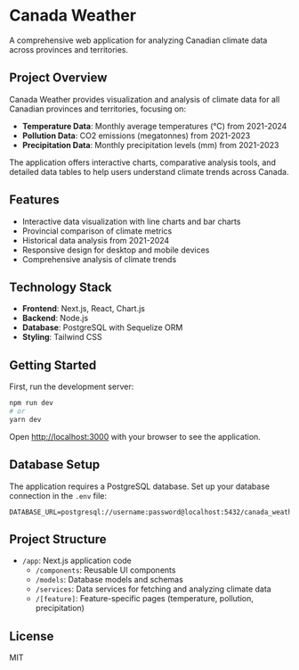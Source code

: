 # Canada Weather

A comprehensive web application for analyzing Canadian climate data across provinces and territories.

## Project Overview

Canada Weather provides visualization and analysis of climate data for all Canadian provinces and territories, focusing on:

- **Temperature Data**: Monthly average temperatures (°C) from 2021-2024
- **Pollution Data**: CO2 emissions (megatonnes) from 2021-2023
- **Precipitation Data**: Monthly precipitation levels (mm) from 2021-2023

The application offers interactive charts, comparative analysis tools, and detailed data tables to help users understand climate trends across Canada.

## Features

- Interactive data visualization with line charts and bar charts
- Provincial comparison of climate metrics
- Historical data analysis from 2021-2024
- Responsive design for desktop and mobile devices
- Comprehensive analysis of climate trends

## Technology Stack

- **Frontend**: Next.js, React, Chart.js
- **Backend**: Node.js
- **Database**: PostgreSQL with Sequelize ORM
- **Styling**: Tailwind CSS

## Getting Started

First, run the development server:

```bash
npm run dev
# or
yarn dev
```

Open [http://localhost:3000](http://localhost:3000) with your browser to see the application.

## Database Setup

The application requires a PostgreSQL database. Set up your database connection in the `.env` file:

```
DATABASE_URL=postgresql://username:password@localhost:5432/canada_weather
```

## Project Structure

- `/app`: Next.js application code
  - `/components`: Reusable UI components
  - `/models`: Database models and schemas
  - `/services`: Data services for fetching and analyzing climate data
  - `/[feature]`: Feature-specific pages (temperature, pollution, precipitation)

## License

MIT
